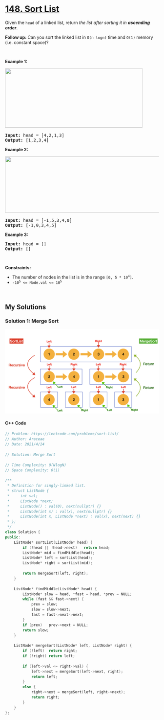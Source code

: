 # [148. Sort List](https://leetcode.com/problems/sort-list/)

<div><p>Given the <code>head</code> of a linked list, return <em>the list after sorting it in <strong>ascending order</strong></em>.</p>

<p><strong>Follow up:</strong> Can you sort the linked list in <code>O(n logn)</code> time and <code>O(1)</code>&nbsp;memory (i.e. constant space)?</p>

<p>&nbsp;</p>
<p><strong>Example 1:</strong></p>
<img alt="" src="https://assets.leetcode.com/uploads/2020/09/14/sort_list_1.jpg" style="width: 450px; height: 194px;">
<pre><strong>Input:</strong> head = [4,2,1,3]
<strong>Output:</strong> [1,2,3,4]
</pre>

<p><strong>Example 2:</strong></p>
<img alt="" src="https://assets.leetcode.com/uploads/2020/09/14/sort_list_2.jpg" style="width: 550px; height: 184px;">
<pre><strong>Input:</strong> head = [-1,5,3,4,0]
<strong>Output:</strong> [-1,0,3,4,5]
</pre>

<p><strong>Example 3:</strong></p>

<pre><strong>Input:</strong> head = []
<strong>Output:</strong> []
</pre>

<p>&nbsp;</p>
<p><strong>Constraints:</strong></p>

<ul>
	<li>The number of nodes in the list is in the range <code>[0, 5 * 10<sup>4</sup>]</code>.</li>
	<li><code>-10<sup>5</sup> &lt;= Node.val &lt;= 10<sup>5</sup></code></li>
</ul>
</div>

<p>&nbsp;</p>

## My Solutions
### Solution 1: Merge Sort
![MergeSortAlgo](./mergeSort.png)
#### C++ Code
```cpp
// Problem: https://leetcode.com/problems/sort-list/
// Author: Araceae
// Date: 2021/4/24

// Solution: Merge Sort

// Time Complexity: O(NlogN)
// Space Complexity: O(1)

/**
 * Definition for singly-linked list.
 * struct ListNode {
 *     int val;
 *     ListNode *next;
 *     ListNode() : val(0), next(nullptr) {}
 *     ListNode(int x) : val(x), next(nullptr) {}
 *     ListNode(int x, ListNode *next) : val(x), next(next) {}
 * };
 */
class Solution {
public:
    ListNode* sortList(ListNode* head) {
        if (!head || !head->next)   return head;
        ListNode* mid = findMiddle(head);
        ListNode* left = sortList(head);
        ListNode* right = sortList(mid);
        
        return mergeSort(left, right);
    }
    
    ListNode* findMiddle(ListNode* head) {
        ListNode* slow = head, *fast = head, *prev = NULL;
        while (fast && fast->next) {
            prev = slow;
            slow = slow->next;
            fast = fast->next->next;
        }
        if (prev)   prev->next = NULL;
        return slow;
    }
     
    ListNode* mergeSort(ListNode* left, ListNode* right) {
        if (!left)  return right;
        if (!right) return left;
        
        if (left->val <= right->val) {
            left->next = mergeSort(left->next, right);
            return left;
        }
        else {
            right->next = mergeSort(left, right->next);
            return right;
        }
    }
};
```